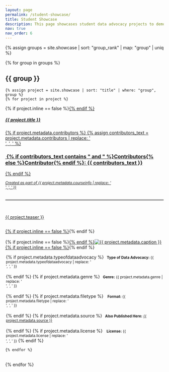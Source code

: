 ```yaml
---
layout: page
permalink: /student-showcase/
title: Student Showcase
description: This page showcases student data advocacy projects to demonstrate the types and potentials of projects afforded by the resources in the Data Advocacy for All Toolkit.
nav: true
nav_order: 6
---
```


<style>
  hr.rounded {
  border-top: 2px solid #bbb;
  border-radius: 2px;
}

</style>
 
{% assign groups = site.showcase | sort: "group_rank" | map: "group" | uniq %} 

{% for group in groups %}

## {{ group }}

	{% assign project = site.showcase | sort: "title" | where: "group", group %}
	{% for project in project %}


<p>
    <div class="card {% if project.inline == false %}hoverable{% endif %}">
        <div class="row no-gutters">
            <div class="team col-sm-8 col-md-7">
                <div class="card-body">
                    {% if project.inline == false %}<a href="{{ project.url | relative_url }}">{% endif %}
                    <h5 class="card-title">{{ project.title }}</h5>
                    {% if project.metadata.contributors %}
			    {% assign contributors_text = project.metadata.contributors | replace: '<br />', ', ' %}
			    <h3 class="card-text">
				    <i class="fa-solid fa-people-group"></i>
				    <b>&nbsp;{% if contributors_text contains " and " %}Contributors{% else %}Contributor{% endif %}:</b> {{ contributors_text }}
			    </h3>
			    {% endif %}
                    <p class="card-text">
			    <small><i>Created as part of {{ project.metadata.courseinfo | replace: '<br />', ', ' }}</i></small><br><br></p>
			    <hr class="rounded"><br>
			    <p class="card-text">
			    {{ project.teaser }}
			    <small><br><br></small>
                    </p>
                    {% if project.inline == false %}</a>{% endif %}
                </div></div>
		<div class="col-sm-4 col-md-5">
                <br>{% if project.inline == false %}<a href="{{ project.url | relative_url }}">{% endif %}<img src="{{ '/assets/img/' | append: project.metadata.image | relative_url }}" class="card-img img-fluid max-width: 80%" alt="{{ project.metadata.caption }}" />{% if project.inline == false %}</a>{% endif %}
                    <div class="card-body" style="margin: 2px;">
			<p class="card-text">
			{% if project.metadata.typeofdataadvocacy %}
                        <small class="test-muted"><i class="fa-solid fa-layer-group"></i><b>&nbsp; Type of Data Advocacy:</b> {{ project.metadata.typeofdataadvocacy | replace: '<br />', ', ' }}</small><br><br>
			{% endif %}
			{% if project.metadata.genre %}
			<small class="test-muted"><i class="fa-solid fa-bars-staggered"></i><b>&nbsp; Genre:</b> {{ project.metadata.genre | replace: '<br />', ', ' }}</small><br><br>
			{% endif %}
			{% if project.metadata.filetype %}
			<small class="test-muted">&nbsp;<i class="fa-solid fa-file"></i><b>&nbsp; Format:</b> {{ project.metadata.filetype | replace: '<br />', ', ' }}</small> <br><br>
			{% endif %}
			{% if project.metadata.source %}
			<small class="test-muted"><i class="fa-solid fa-link"></i><b>&nbsp; Also Published Here:</b> <a href="{{ project.metadata.source }}">{{ project.metadata.source }}</a></small><br><br>
			{% endif %}
			{% if project.metadata.license %}
			<small class="test-muted">&nbsp;<i class="fa-solid fa-quote-left"></i><b>&nbsp; License:</b> {{ project.metadata.license | replace: '<br />', ', ' }}</small> 
			{% endif %}
                    </p>
		    </div>
            </div>
            </div>
        </div>
</p>

	{% endfor %}
<br>
{% endfor %}

